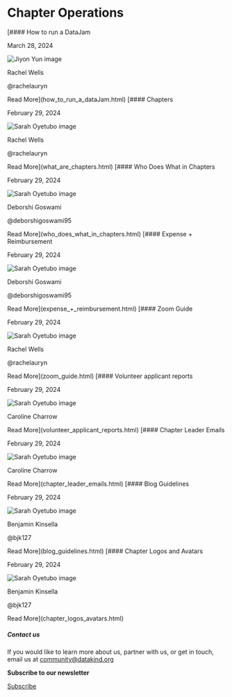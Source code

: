 




Chapter Operations
==================









[#### How to run a DataJam


March 28, 2024


![Jiyon Yun image](https://avatars.githubusercontent.com/u/95733281?s=72)


Rachel Wells


@rachelauryn



Read More](how_to_run_a_dataJam.html)
[#### Chapters


February 29, 2024


![Sarah Oyetubo image](https://avatars.githubusercontent.com/u/70516588?s=72)


Rachel Wells


@rachelauryn



Read More](what_are_chapters.html)
[#### Who Does What in Chapters


February 29, 2024


![Sarah Oyetubo image](https://avatars.githubusercontent.com/u/70516588?s=72)


Deborshi Goswami


@deborshigoswami95



Read More](who_does_what_in_chapters.html)
[#### Expense \+ Reimbursement


February 29, 2024


![Sarah Oyetubo image](https://avatars.githubusercontent.com/u/70516588?s=72)


Deborshi Goswami


@deborshigoswami95



Read More](expense_+_reimbursement.html)
[#### Zoom Guide


February 29, 2024


![Sarah Oyetubo image](https://avatars.githubusercontent.com/u/70516588?s=72)


Rachel Wells


@rachelauryn



Read More](zoom_guide.html)
[#### Volunteer applicant reports


February 29, 2024


![Sarah Oyetubo image](https://avatars.githubusercontent.com/u/70516588?s=72)


Caroline Charrow






Read More](volunteer_applicant_reports.html)
[#### Chapter Leader Emails


February 29, 2024


![Sarah Oyetubo image](https://avatars.githubusercontent.com/u/70516588?s=72)


Caroline Charrow






Read More](chapter_leader_emails.html)
[#### Blog Guidelines


February 29, 2024


![Sarah Oyetubo image](https://avatars.githubusercontent.com/u/70516588?s=72)


Benjamin Kinsella


@bjk127



Read More](blog_guidelines.html)
[#### Chapter Logos and Avatars


February 29, 2024


![Sarah Oyetubo image](https://avatars.githubusercontent.com/u/70516588?s=72)


Benjamin Kinsella


@bjk127



Read More](chapter_logos_avatars.html)





##### Contact us


If you would like to learn more about us, partner with us, or get in touch, email us at community@datakind.org




**Subscribe to our newsletter**
  

[Subscribe](https://www.datakind.org/subscribe/)



